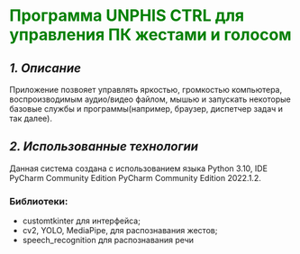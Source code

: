 # <font color="green">Программа UNPHIS CTRL для управления ПК жестами и голосом</font>
## *1. Описание*
Приложение позвояет управлять яркостью, громкостью компьютера, воспроизводимым аудио/видео файлом, мышью и запускать некоторые базовые службы и программы(например, браузер, диспетчер задач и так далее).

## *2. Использованные технологии*
Данная система создана с использованием языка Python 3.10, IDE PyCharm Community Edition PyCharm Community Edition 2022.1.2.
### Библиотеки: 
+ customtkinter для интерфейса;
+ cv2, YOLO, MediaPipe, для распознавания жестов;
+ speech_recognition для распознавания речи
